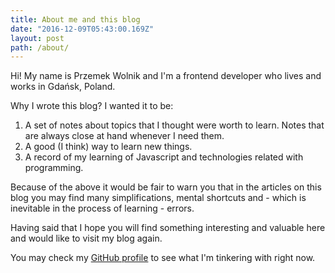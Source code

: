 ```yaml
---
title: About me and this blog
date: "2016-12-09T05:43:00.169Z"
layout: post
path: /about/
---
```


Hi! My name is Przemek Wolnik and I&apos;m a frontend developer who lives and works in Gdańsk, Poland.

Why I wrote this blog? I wanted it to be:

1. A set of notes about topics that I thought were worth to learn. Notes that are always close at hand whenever I need them.
2. A good (I think) way to learn new things.
3. A record of my learning of Javascript and technologies related with programming.

Because of the above it would be fair to warn you that in the articles on this blog you may find many simplifications,
mental shortcuts and - which is inevitable in the process of learning - errors.

Having said that I hope you will find something interesting and valuable here and would like to visit my blog again.

You may check my [GitHub profile](https://github.com/przemwo) to see what I'm tinkering with right now.
